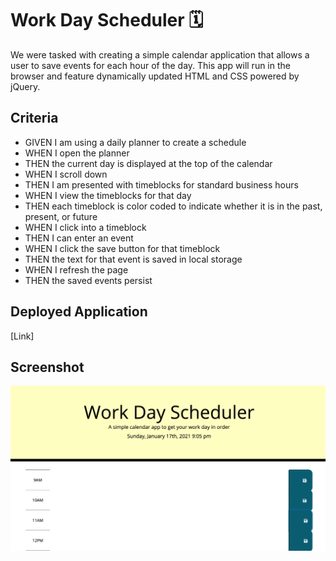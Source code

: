 # Work Day Scheduler 🗓️

We were tasked with creating a simple calendar application that allows a user to save events for each hour of the day. This app will run in the browser and feature dynamically updated HTML and CSS powered by jQuery.

## Criteria

* GIVEN I am using a daily planner to create a schedule
* WHEN I open the planner
* THEN the current day is displayed at the top of the calendar
* WHEN I scroll down
* THEN I am presented with timeblocks for standard business hours
* WHEN I view the timeblocks for that day
* THEN each timeblock is color coded to indicate whether it is in the past, present, or future
* WHEN I click into a timeblock
* THEN I can enter an event
* WHEN I click the save button for that timeblock
* THEN the text for that event is saved in local storage
* WHEN I refresh the page
* THEN the saved events persist

## Deployed Application

[Link]

## Screenshot

![alt text](./scheduler.png "Work Day Scheduler")
